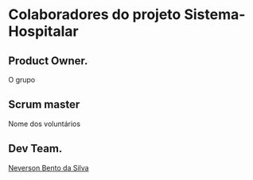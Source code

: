 # Colaboradores do projeto Sistema-Hospitalar
## Product Owner.
O grupo

## Scrum master
Nome dos voluntários

## Dev Team.
[Neverson Bento da Silva](https://github.com/Dersaun)
